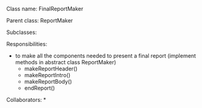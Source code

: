 Class name: FinalReportMaker

Parent class: ReportMaker

Subclasses:

Responsibilities:
* to make all the components needed to present a final report
  (implement methods in abstract class ReportMaker)
  * makeReportHeader()
  * makeReportIntro()
  * makeReportBody()
  * endReport()

Collaborators:
* 
